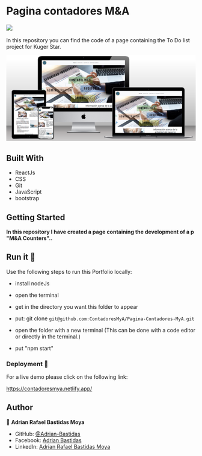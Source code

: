 # Pagina contadores M&A
<img src='public\Images\logo.png' width='100'>

In this repository you can find the code of a page containing the To Do list project for Kuger Star.

<img src='public\Images\PaginaM&a.png'>

## Built With

- ReactJs 
- CSS
- Git
- JavaScript
- bootstrap

## Getting Started

**In this repository I have created a page containing the development of a p "M&A Counters"..**

## Run it 🔨

Use the following steps to run this Portfolio locally:
- install nodeJs

- open the terminal

- get in the directory you want this folder to appear

- put: git clone `git@github.com:ContadoresMyA/Pagina-Contadores-MyA.git`

- open the folder with a new terminal (This can be done with a code editor or directly in the terminal.)
- put "npm start"

### Deployment 👀

For a live demo please click on the following link:

https://contadoresmya.netlify.app/

## Author

👤 **Adrian Rafael Bastidas Moya**

- GitHub: [@Adrian-Bastidas](https://github.com/Adrian-Bastidas)
- Facebook: [Adrian Bastidas](https://www.facebook.com/rafdrian/)
- LinkedIn: [Adrian Rafael Bastidas Moya](https://www.linkedin.com/in/adrian-rafael-bastidas-moya-5b940419b/)
